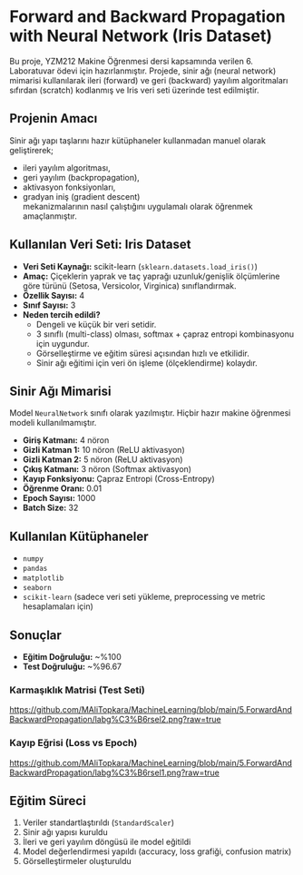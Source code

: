 # Forward and Backward Propagation with Neural Network (Iris Dataset)

Bu proje, YZM212 Makine Öğrenmesi dersi kapsamında verilen 6. Laboratuvar ödevi için hazırlanmıştır. Projede, sinir ağı (neural network) mimarisi kullanılarak ileri (forward) ve geri (backward) yayılım algoritmaları sıfırdan (scratch) kodlanmış ve Iris veri seti üzerinde test edilmiştir.

##  Projenin Amacı

Sinir ağı yapı taşlarını hazır kütüphaneler kullanmadan manuel olarak geliştirerek;  
- ileri yayılım algoritması,
- geri yayılım (backpropagation),
- aktivasyon fonksiyonları,
- gradyan iniş (gradient descent)  
mekanizmalarının nasıl çalıştığını uygulamalı olarak öğrenmek amaçlanmıştır.

## Kullanılan Veri Seti: Iris Dataset

- **Veri Seti Kaynağı:** scikit-learn (`sklearn.datasets.load_iris()`)
- **Amaç:** Çiçeklerin yaprak ve taç yaprağı uzunluk/genişlik ölçümlerine göre türünü (Setosa, Versicolor, Virginica) sınıflandırmak.
- **Özellik Sayısı:** 4
- **Sınıf Sayısı:** 3
- **Neden tercih edildi?**
  - Dengeli ve küçük bir veri setidir.
  - 3 sınıflı (multi-class) olması, softmax + çapraz entropi kombinasyonu için uygundur.
  - Görselleştirme ve eğitim süresi açısından hızlı ve etkilidir.
  - Sinir ağı eğitimi için veri ön işleme (ölçeklendirme) kolaydır.

##  Sinir Ağı Mimarisi

Model `NeuralNetwork` sınıfı olarak yazılmıştır. Hiçbir hazır makine öğrenmesi modeli kullanılmamıştır.

- **Giriş Katmanı:** 4 nöron
- **Gizli Katman 1:** 10 nöron (ReLU aktivasyon)
- **Gizli Katman 2:** 5 nöron (ReLU aktivasyon)
- **Çıkış Katmanı:** 3 nöron (Softmax aktivasyon)
- **Kayıp Fonksiyonu:** Çapraz Entropi (Cross-Entropy)
- **Öğrenme Oranı:** 0.01
- **Epoch Sayısı:** 1000
- **Batch Size:** 32

## Kullanılan Kütüphaneler

- `numpy`
- `pandas`
- `matplotlib`
- `seaborn`
- `scikit-learn` (sadece veri seti yükleme, preprocessing ve metric hesaplamaları için)

##  Sonuçlar

- **Eğitim Doğruluğu:** ~%100
- **Test Doğruluğu:** ~%96.67

###  Karmaşıklık Matrisi (Test Seti)
https://github.com/MAliTopkara/MachineLearning/blob/main/5.ForwardAndBackwardPropagation/labg%C3%B6rsel2.png?raw=true

### Kayıp Eğrisi (Loss vs Epoch)
https://github.com/MAliTopkara/MachineLearning/blob/main/5.ForwardAndBackwardPropagation/labg%C3%B6rsel1.png?raw=true

##  Eğitim Süreci

1. Veriler standartlaştırıldı (`StandardScaler`)
2. Sinir ağı yapısı kuruldu
3. İleri ve geri yayılım döngüsü ile model eğitildi
4. Model değerlendirmesi yapıldı (accuracy, loss grafiği, confusion matrix)
5. Görselleştirmeler oluşturuldu
